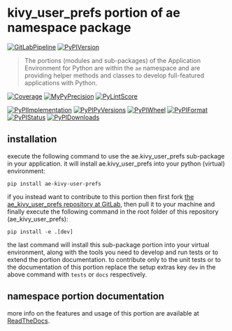 <!--
  THIS FILE IS EXCLUSIVELY MAINTAINED IN THE NAMESPACE ROOT PACKAGE. CHANGES HAVE TO BE DONE THERE.
-->
# kivy_user_prefs portion of ae namespace package

[![GitLabPipeline](https://img.shields.io/gitlab/pipeline/ae-group/ae_kivy_user_prefs/master?logo=python)](
    https://gitlab.com/ae-group/ae_kivy_user_prefs)
[![PyPIVersion](https://img.shields.io/pypi/v/ae_kivy_user_prefs)](
    https://pypi.org/project/ae-kivy-user-prefs/#history)

>The portions (modules and sub-packages) of the Application Environment for Python are within
the `ae` namespace and are providing helper methods and classes to develop
full-featured applications with Python.

[![Coverage](https://ae-group.gitlab.io/ae_kivy_user_prefs/coverage.svg)](
    https://ae-group.gitlab.io/ae_kivy_user_prefs/coverage/ae_kivy_user_prefs_py.html)
[![MyPyPrecision](https://ae-group.gitlab.io/ae_kivy_user_prefs/mypy.svg)](
    https://ae-group.gitlab.io/ae_kivy_user_prefs/lineprecision.txt)
[![PyLintScore](https://ae-group.gitlab.io/ae_kivy_user_prefs/pylint.svg)](
    https://ae-group.gitlab.io/ae_kivy_user_prefs/pylint.log)

[![PyPIImplementation](https://img.shields.io/pypi/implementation/ae_kivy_user_prefs)](
    https://pypi.org/project/ae-kivy-user-prefs/)
[![PyPIPyVersions](https://img.shields.io/pypi/pyversions/ae_kivy_user_prefs)](
    https://pypi.org/project/ae-kivy-user-prefs/)
[![PyPIWheel](https://img.shields.io/pypi/wheel/ae_kivy_user_prefs)](
    https://pypi.org/project/ae-kivy-user-prefs/)
[![PyPIFormat](https://img.shields.io/pypi/format/ae_kivy_user_prefs)](
    https://pypi.org/project/ae-kivy-user-prefs/)
[![PyPIStatus](https://img.shields.io/pypi/status/ae_kivy_user_prefs)](
    https://libraries.io/pypi/ae-kivy-user-prefs)
[![PyPIDownloads](https://img.shields.io/pypi/dm/ae_kivy_user_prefs)](
    https://pypi.org/project/ae-kivy-user-prefs/#files)


## installation


execute the following command to use the ae.kivy_user_prefs sub-package in your
application. it will install ae.kivy_user_prefs into your python (virtual) environment:
 
```shell script
pip install ae-kivy-user-prefs
```

if you instead want to contribute to this portion then first fork
[the ae_kivy_user_prefs repository at GitLab](https://gitlab.com/ae-group/ae_kivy_user_prefs "ae.kivy_user_prefs code repository"),
then pull it to your machine and finally execute the following command in the root folder
of this repository (ae_kivy_user_prefs):

```shell script
pip install -e .[dev]
```

the last command will install this sub-package portion into your virtual environment, along with
the tools you need to develop and run tests or to extend the portion documentation.
to contribute only to the unit tests or to the documentation of this portion replace
the setup extras key `dev` in the above command with `tests` or `docs` respectively.


## namespace portion documentation

more info on the features and usage of this portion are available at
[ReadTheDocs](https://ae.readthedocs.io/en/latest/_autosummary/ae.kivy_user_prefs.html#module-ae.kivy_user_prefs
"ae_kivy_user_prefs documentation").

<!-- common files version 0.2.77 deployed version 0.2.25 (with 0.2.77)
     to https://gitlab.com/ae-group as ae_kivy_user_prefs sub-package as well as
     to https://ae-group.gitlab.io with CI check results as well as
     to https://pypi.org/project/ae-kivy-user-prefs as namespace portion ae-kivy-user-prefs.
-->
